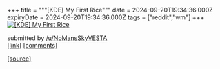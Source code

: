 +++
title = """[KDE] My First Rice"""
date = 2024-09-20T19:34:36.000Z
expiryDate = 2024-09-20T19:34:36.000Z
tags = ["reddit","wm"]
+++
[![[KDE] My First Rice](https://b.thumbs.redditmedia.com/EtafIVbLg0_qcR6ipczO1CT_HJ3YyqTmV-ywP3MuqPE.jpg "[KDE] My First Rice")](https://www.reddit.com/r/unixporn/comments/1flki76/kde_my_first_rice/)

submitted by [/u/NoMansSkyVESTA](https://www.reddit.com/user/NoMansSkyVESTA)  
[\[link\]](https://www.reddit.com/gallery/1flki76) [\[comments\]](https://www.reddit.com/r/unixporn/comments/1flki76/kde_my_first_rice/)

[[source]](https://www.reddit.com/r/unixporn/comments/1flki76/kde_my_first_rice/)

